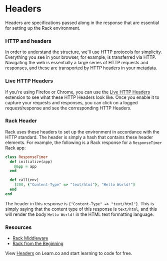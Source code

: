 # Headers

Headers are specifications passed along in the response that are essential for setting up the Rack environment.

### HTTP and headers

In order to understand the structure, we'll use HTTP protocols for simplicity. Everything you see in your browser, for example, is transferred via HTTP. Navigating the web is essentially a large series of HTTP requests and responses, and these are transported by HTTP headers in your metadata.

### Live HTTP Headers
If you're using Firefox or Chrome, you can use the [Live HTTP Headers](https://chrome.google.com/webstore/detail/live-http-headers/iaiioopjkcekapmldfgbebdclcnpgnlo?hl=en) extension to see what these HTTP Headers look like. Once you enable it to capture your requests and responses, you can click on a logged request/response and see the corresponding HTTP Headers.

### Rack Header
Rack uses these headers to set up the environment in accordance with the HTTP standard. The header is simply a hash that contains these header elements. For example, the following is a Rack response for a `ResponseTimer` Rack app:

```ruby
class ResponseTimer
  def initialize(app)
    @app = app
  end

  def call(env)
    [200, {"Content-Type" => "text/html"}, "Hello World!"]
  end
end
```

The header in this response is `{"Content-Type" => "text/html"}`. This is simply saying that the content type of this response is `text/html`, and this will render the body `Hello World!` in the HTML text formatting language.

### Resources
- [Rack Middleware](http://asciicasts.com/episodes/151-rack-middleware)
- [Rack from the Beginning](http://hawkins.io/2012/07/rack_from_the_beginning/)

<p data-visibility='hidden'>View <a href='https://learn.co/lessons/rack-headers-readme' title='Headers'>Headers</a> on Learn.co and start learning to code for free.</p>
